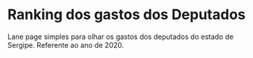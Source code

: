 # Ranking dos gastos dos Deputados

Lane page simples para olhar os gastos dos deputados do estado de Sergipe. Referente ao ano de 2020.
